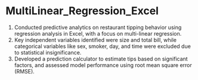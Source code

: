 # MultiLinear_Regression_Excel
1. Conducted predictive analytics on restaurant tipping behavior using regression analysis in Excel, with a focus on multi-linear regression.
2. Key independent variables identified were size and total bill, while categorical variables like sex, smoker, day, and time were excluded due to statistical insignificance.
3. Developed a prediction calculator to estimate tips based on significant factors, and assessed model performance using root mean square error (RMSE).
